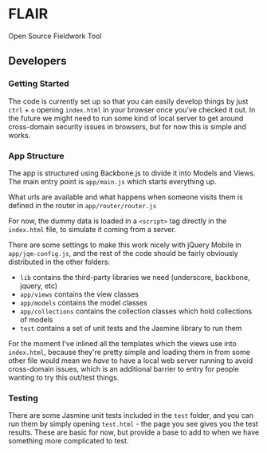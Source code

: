 FLAIR
=====

Open Source Fieldwork Tool

Developers
----------

### Getting Started
The code is currently set up so that you can easily develop things by just `ctrl` + `o` opening `index.html` in your browser once you've checked it out. In the future we might need to run some kind of local server to get around cross-domain security issues in browsers, but for now this is simple and works.

### App Structure
The app is structured using Backbone.js to divide it into Models and Views. The main entry point is `app/main.js` which starts everything up. 

What urls are available and what happens when someone visits them is defined in the router in `app/router/router.js`

For now, the dummy data is loaded in a `<script>` tag directly in the `index.html` file, to simulate it coming from a server.

There are some settings to make this work nicely with jQuery Mobile in `app/jqm-config.js`, and the rest of the code should be fairly obviously distributed in the other folders:
* `lib` contains the third-party libraries we need (underscore, backbone, jquery, etc)
* `app/views` contains the view classes
* `app/models` contains the model classes
* `app/collections` contains the collection classes which hold collections of models
* `test` contains a set of unit tests and the Jasmine library to run them

For the moment I've inlined all the templates which the views use into `index.html`, because they're pretty simple and loading them in from some other file would mean we _have_ to have a local web server running to avoid cross-domain issues, which is an additional barrier to entry for people wanting to try this out/test things.

### Testing
There are some Jasmine unit tests included in the `test` folder, and you can run them by simply opening `test.html` - the page you see gives you the test results. These are basic for now, but provide a base to add to when we have something more complicated to test.